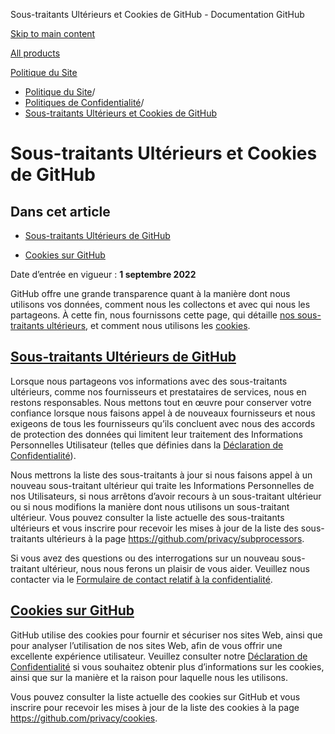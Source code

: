 Sous-traitants Ultérieurs et Cookies de GitHub - Documentation GitHub

[Skip to main content](#main-content)

[All products](/fr)

[Politique du Site](/fr/site-policy)

* [Politique du Site](/fr/site-policy)/
* [Politiques de Confidentialité](/fr/site-policy/privacy-policies)/
* [Sous-traitants Ultérieurs et Cookies de GitHub](/fr/site-policy/privacy-policies/github-subprocessors-and-cookies)

Sous-traitants Ultérieurs et Cookies de GitHub
==========

Dans cet article
----------

* [Sous-traitants Ultérieurs de GitHub](#github-subprocessors)

* [Cookies sur GitHub](#cookies-on-github)

Date d’entrée en vigueur : **1 septembre 2022**

GitHub offre une grande transparence quant à la manière dont nous utilisons vos données, comment nous les collectons et avec qui nous les partageons. À cette fin, nous fournissons cette page, qui détaille [nos sous-traitants ultérieurs](#github-subprocessors), et comment nous utilisons les [cookies](#cookies-on-github).

[Sous-traitants Ultérieurs de GitHub](#github-subprocessors)
----------

Lorsque nous partageons vos informations avec des sous-traitants ultérieurs, comme nos fournisseurs et prestataires de services, nous en restons responsables. Nous mettons tout en œuvre pour conserver votre confiance lorsque nous faisons appel à de nouveaux fournisseurs et nous exigeons de tous les fournisseurs qu’ils concluent avec nous des accords de protection des données qui limitent leur traitement des Informations Personnelles Utilisateur (telles que définies dans la [Déclaration de Confidentialité](/fr/site-policy/privacy-policies/github-privacy-statement)).

Nous mettrons la liste des sous-traitants à jour si nous faisons appel à un nouveau sous-traitant ultérieur qui traite les Informations Personnelles de nos Utilisateurs, si nous arrêtons d’avoir recours à un sous-traitant ultérieur ou si nous modifions la manière dont nous utilisons un sous-traitant ultérieur. Vous pouvez consulter la liste actuelle des sous-traitants ultérieurs et vous inscrire pour recevoir les mises à jour de la liste des sous-traitants ultérieurs à la page <https://github.com/privacy/subprocessors>.

Si vous avez des questions ou des interrogations sur un nouveau sous-traitant ultérieur, nous nous ferons un plaisir de vous aider. Veuillez nous contacter via le [Formulaire de contact relatif à la confidentialité](https://github.com/contact/privacy).

[Cookies sur GitHub](#cookies-on-github)
----------

GitHub utilise des cookies pour fournir et sécuriser nos sites Web, ainsi que pour analyser l’utilisation de nos sites Web, afin de vous offrir une excellente expérience utilisateur. Veuillez consulter notre [Déclaration de Confidentialité](/fr/site-policy/privacy-policies/github-privacy-statement#our-use-of-cookies-and-tracking) si vous souhaitez obtenir plus d’informations sur les cookies, ainsi que sur la manière et la raison pour laquelle nous les utilisons.

Vous pouvez consulter la liste actuelle des cookies sur GitHub et vous inscrire pour recevoir les mises à jour de la liste des cookies à la page <https://github.com/privacy/cookies>.
